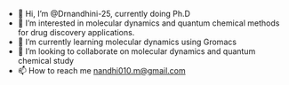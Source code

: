 - 👋 Hi, I’m @Drnandhini-25, currently doing Ph.D
- 👀 I’m interested in molecular dynamics and quantum chemical methods for drug discovery applications.
- 🌱 I’m currently learning molecular dynamics using Gromacs 
- 💞️ I’m looking to collaborate on molecular dynamics and quantum chemical study 
- 📫 How to reach me nandhi010.m@gmail.com

<!---
Drnandhini-25/Drnandhini-25 is a ✨ special ✨ repository because its `README.md` (this file) appears on your GitHub profile.
You can click the Preview link to take a look at your changes.
--->
